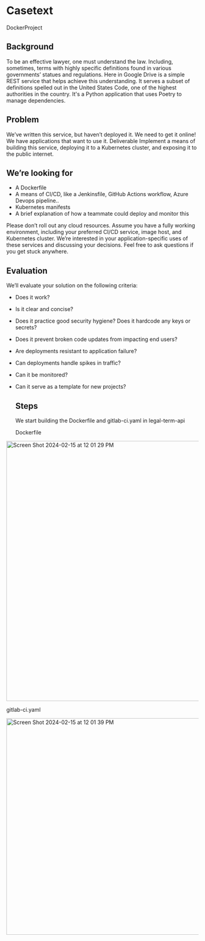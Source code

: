 # Casetext
DockerProject

## Background
To be an effective lawyer, one must understand the law. Including, sometimes, terms with highly specific
definitions found in various governments’ statues and regulations.
Here in Google Drive is a simple REST service that helps achieve this understanding. It serves a
subset of definitions spelled out in the United States Code, one of the highest authorities in the country.
It's a Python application that uses Poetry to manage dependencies.

## Problem
We’ve written this service, but haven’t deployed it. We need to get it online! We have applications that
want to use it.
Deliverable
Implement a means of building this service, deploying it to a Kubernetes cluster, and exposing it to the
public internet.

## We’re looking for
- A Dockerfile
- A means of CI/CD, like a Jenkinsfile, GitHub Actions workflow, Azure Devops pipeline..
- Kubernetes manifests
- A brief explanation of how a teammate could deploy and monitor this

Please don’t roll out any cloud resources. Assume you have a fully working environment, including your
preferred CI/CD service, image host, and Kubernetes cluster. We’re interested in your
application-specific uses of these services and discussing your decisions.
Feel free to ask questions if you get stuck anywhere.

## Evaluation
We’ll evaluate your solution on the following criteria:
- Does it work?
- Is it clear and concise?
- Does it practice good security hygiene? Does it hardcode any keys or secrets?
- Does it prevent broken code updates from impacting end users?
- Are deployments resistant to application failure?
- Can deployments handle spikes in traffic?
- Can it be monitored?
- Can it serve as a template for new projects?

  ## Steps

  We start building the Dockerfile and gitlab-ci.yaml in legal-term-api

  Dockerfile
 <img width="681" alt="Screen Shot 2024-02-15 at 12 01 29 PM" src="https://github.com/OksanaLevchenko/Casetext/assets/114625801/25650129-109f-46b2-9d86-5195dffe9e7f">

 gitlab-ci.yaml
 
<img width="567" alt="Screen Shot 2024-02-15 at 12 01 39 PM" src="https://github.com/OksanaLevchenko/Casetext/assets/114625801/f372e3ab-4055-45b3-a976-56a0c87ebb81">
